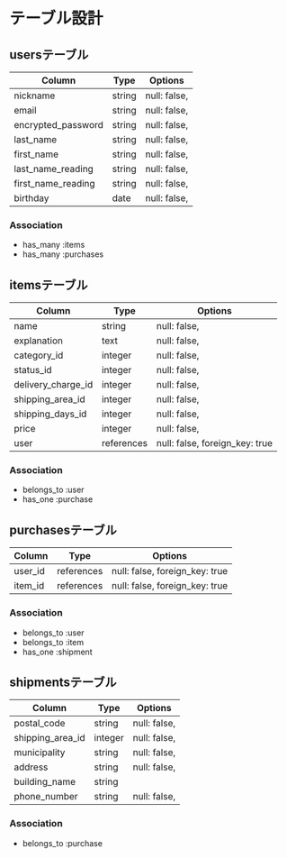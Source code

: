 # テーブル設計

## usersテーブル

| Column             | Type   | Options      |
| ------------------ | ------ | ------------ |
| nickname           | string | null: false, |
| email              | string | null: false, |
| encrypted_password | string | null: false, |
| last_name          | string | null: false, |
| first_name         | string | null: false, |
| last_name_reading  | string | null: false, |
| first_name_reading | string | null: false, |
| birthday           | date   | null: false, |



### Association

- has_many :items
- has_many :purchases


## itemsテーブル

| Column             | Type       | Options                        |
| ------------------ | ---------- | ------------------------------ |
| name               | string     | null: false,                   |
| explanation        | text       | null: false,                   |
| category_id        | integer    | null: false,                   |
| status_id          | integer    | null: false,                   |
| delivery_charge_id | integer    | null: false,                   |
| shipping_area_id   | integer    | null: false,                   |
| shipping_days_id   | integer    | null: false,                   |
| price              | integer    | null: false,                   |
| user               | references | null: false, foreign_key: true |

### Association

- belongs_to :user
- has_one :purchase

## purchasesテーブル
| Column  | Type       | Options                       |
| ------- | ---------- | ----------------------------- |
| user_id | references | null: false, foreign_key: true|
| item_id | references | null: false, foreign_key: true|

### Association

- belongs_to :user
- belongs_to :item
- has_one :shipment

## shipmentsテーブル
| Column           | Type    | Options                        |
| ---------------- | ------- | ------------------------------ |
| postal_code      | string  | null: false,                   |
| shipping_area_id | integer | null: false,                   |
| municipality     | string  | null: false,                   |
| address          | string  | null: false,                   |
| building_name    | string  |                                |
| phone_number     | string  | null: false,                   |

### Association

- belongs_to :purchase
